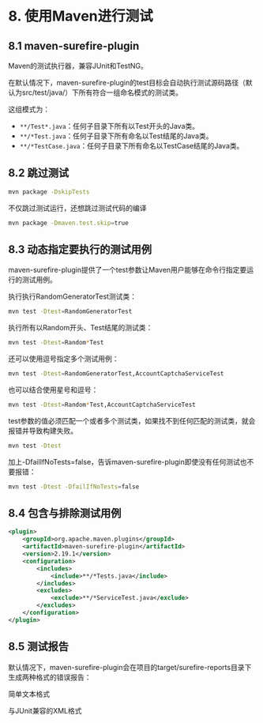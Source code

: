 # 8. 使用Maven进行测试

## 8.1 maven-surefire-plugin

Maven的测试执行器，兼容JUnit和TestNG。

在默认情况下，maven-surefire-plugin的test目标会自动执行测试源码路径（默认为src/test/java/）下所有符合一组命名模式的测试类。

这组模式为：
- `**/Test*.java`：任何子目录下所有以Test开头的Java类。
- `**/*Test.java`：任何子目录下所有命名以Test结尾的Java类。
- `**/*TestCase.java`：任何子目录下所有命名以TestCase结尾的Java类。

## 8.2 跳过测试

```bash
mvn package -DskipTests
```

不仅跳过测试运行，还想跳过测试代码的编译

```bash
mvn package -Dmaven.test.skip=true
```

## 8.3 动态指定要执行的测试用例

maven-surefire-plugin提供了一个test参数让Maven用户能够在命令行指定要运行的测试用例。

执行执行RandomGeneratorTest测试类：

```bash
mvn test -Dtest=RandomGeneratorTest
```

执行所有以Random开头、Test结尾的测试类：

```bash
mvn test -Dtest=Random*Test
```

还可以使用逗号指定多个测试用例：

```bash
mvn test -Dtest=RandomGeneratorTest,AccountCaptchaServiceTest
```

也可以结合使用星号和逗号：

```bash
mvn test -Dtest=Random*Test,AccountCaptchaServiceTest
```
test参数的值必须匹配一个或者多个测试类，如果找不到任何匹配的测试类，就会报错并导致构建失败。

```bash
mvn test -Dtest
```

加上-DfailIfNoTests=false，告诉maven-surefire-plugin即使没有任何测试也不要报错：

```bash
mvn test -Dtest -DfailIfNoTests=false
```

## 8.4 包含与排除测试用例

```XML
<plugin>
    <groupId>org.apache.maven.plugins</groupId> 
    <artifactId>maven-surefire-plugin</artifactId>
    <version>2.19.1</version>
    <configuration>
        <includes>
            <include>**/*Tests.java</include>
        </includes>
        <excludes>
            <exclude>**/*ServiceTest.java</exclude>
        </excludes>
    </configuration>
</plugin>
```

## 8.5 测试报告

默认情况下，maven-surefire-plugin会在项目的target/surefire-reports目录下生成两种格式的错误报告：

简单文本格式

与JUnit兼容的XML格式
